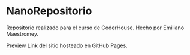 # NanoRepositorio
Repositorio realizado para el curso de CoderHouse. Hecho por Emiliano Maestromey.

[Preview](https://nanomaestro.github.io/NanoRepositorio) Link del sitio hosteado en GitHub Pages.
